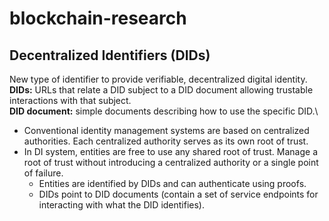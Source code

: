 # blockchain-research
## Decentralized Identifiers (DIDs)
New type of identifier to provide verifiable, decentralized digital identity.\
**DIDs:** URLs that relate a DID subject to a DID document allowing trustable interactions with that subject.\
**DID document:** simple documents describing how to use the specific DID.\

- Conventional identity management systems are based on centralized authorities. Each centralized authority serves as its own root of trust.
- In DI system, entities are free to use any shared root of trust. Manage a root of trust without introducing a centralized authority or a single point of failure.
  - Entities are identified by DIDs and can authenticate using proofs.
  - DIDs point to DID documents (contain a set of service endpoints for interacting with what the DID identifies).
